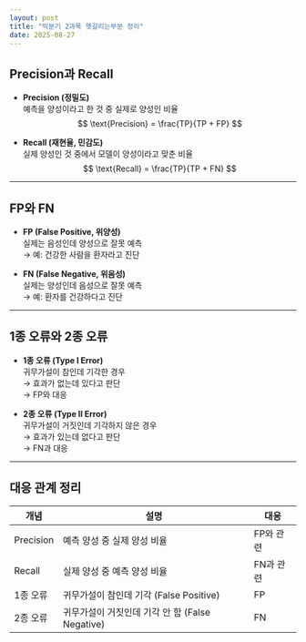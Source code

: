 ```yaml
---
layout: post
title: "빅분기 2과목 헷갈리는부분 정리"
date: 2025-08-27
---
```



## Precision과 Recall

- **Precision (정밀도)**  
  예측을 양성이라고 한 것 중 실제로 양성인 비율  
  $$
  \text{Precision} = \frac{TP}{TP + FP}
  $$

- **Recall (재현율, 민감도)**  
  실제 양성인 것 중에서 모델이 양성이라고 맞춘 비율  
  $$
  \text{Recall} = \frac{TP}{TP + FN}
  $$

---

## FP와 FN

- **FP (False Positive, 위양성)**  
  실제는 음성인데 양성으로 잘못 예측  
  → 예: 건강한 사람을 환자라고 진단

- **FN (False Negative, 위음성)**  
  실제는 양성인데 음성으로 잘못 예측  
  → 예: 환자를 건강하다고 진단

---

## 1종 오류와 2종 오류

- **1종 오류 (Type I Error)**  
  귀무가설이 참인데 기각한 경우  
  → 효과가 없는데 있다고 판단  
  → FP와 대응

- **2종 오류 (Type II Error)**  
  귀무가설이 거짓인데 기각하지 않은 경우  
  → 효과가 있는데 없다고 판단  
  → FN과 대응

---

## 대응 관계 정리

| 개념 | 설명 | 대응 |
|------|------|------|
| Precision | 예측 양성 중 실제 양성 비율 | FP와 관련 |
| Recall | 실제 양성 중 예측 양성 비율 | FN과 관련 |
| 1종 오류 | 귀무가설이 참인데 기각 (False Positive) | FP |
| 2종 오류 | 귀무가설이 거짓인데 기각 안 함 (False Negative) | FN |
